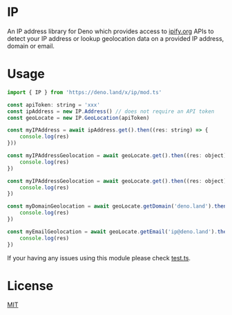 # IP

An IP address library for Deno which provides access to [ipify.org](https://ipify.org) APIs to detect your IP address or lookup geolocation data on a provided IP address, domain or email.

# Usage

```javascript
import { IP } from 'https://deno.land/x/ip/mod.ts'

const apiToken: string = 'xxx'
const ipAddress = new IP.Address() // does not require an API token
const geoLocate = new IP.GeoLocation(apiToken)

const myIPAddress = await ipAddress.get().then((res: string) => {
    console.log(res)
}))

const myIPAddressGeolocation = await geoLocate.get().then((res: object) => {
    console.log(res)
})

const myIPAddressGeolocation = await geoLocate.get().then((res: object) => {
    console.log(res)
})

const myDomainGeolocation = await geoLocate.getDomain('deno.land').then((res: object) => {
    console.log(res)
})

const myEmailGeolocation = await geoLocate.getEmail('ip@deno.land').then((res: object) => {
    console.log(res)
})
```

If your having any issues using this module please check [test.ts](./test.ts).

# License

[MIT](./LICENSE)
